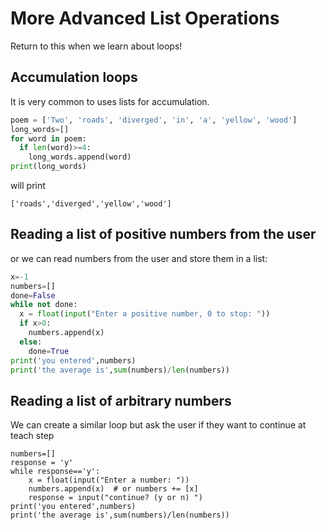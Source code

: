 # More Advanced List Operations
Return to this when we learn about loops!
  
## Accumulation loops
It is very common to uses lists for accumulation.
``` python
poem = ['Two', 'roads', 'diverged', 'in', 'a', 'yellow', 'wood']
long_words=[]
for word in poem:
  if len(word)>=4:
    long_words.append(word)
print(long_words)
```
will print
```
['roads','diverged','yellow','wood']
```

## Reading a list of positive numbers from the user
or we can read numbers from the user and store them in a list:
``` python
x=-1
numbers=[]
done=False
while not done:
  x = float(input("Enter a positive number, 0 to stop: "))
  if x>0:
    numbers.append(x)
  else:
    done=True
print('you entered',numbers)
print('the average is',sum(numbers)/len(numbers))
```

## Reading a list of arbitrary numbers
We can create a similar loop but ask the user if they want to continue at teach step
```
numbers=[]
response = 'y'
while response=='y':
    x = float(input("Enter a number: "))
    numbers.append(x)  # or numbers += [x]
    response = input("continue? (y or n) ")
print('you entered',numbers)
print('the average is',sum(numbers)/len(numbers))
```
  
